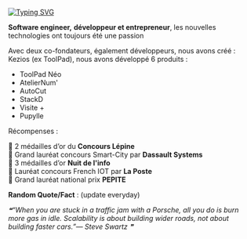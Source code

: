 [![Typing SVG](https://readme-typing-svg.herokuapp.com?color=%23184283&width=500&lines=Hello%2C+I'm+Adrian+Guery;Software+engineer+%26+front-end+developer;React.js%2C+Gatsby.js%2C+Firebase%2C+Algolia)](https://git.io/typing-svg)

**Software engineer,** **développeur et entrepreneur**, les nouvelles technologies ont toujours été une passion <br/>

Avec deux co-fondateurs, également développeurs, nous avons créé : Kezios (ex ToolPad), nous avons développé 6 produits :<br/>
  - ToolPad Néo <br/>
  - AtelierNum'<br/>
  - AutoCut<br/>
  - StackD<br/>
  - Visite +<br/>
  - Pupylle<br/>


Récompenses :<br/>

  🏅 2 médailles d’or du **Concours Lépine**<br/>
  🏅 Grand lauréat concours Smart-City par **Dassault Systems**<br/>
  🏅 3 médailles d’or **Nuit de l'info**<br/>
  🏅 Lauréat concours French IOT par **La Poste**<br/>
  🏅 Grand lauréat national prix **PEPITE**<br/>


**Random Quote/Fact** : (update everyday)
<!--STARTS_HERE_QUOTE_README-->
<i>❝“When you are stuck in a traffic jam with a Porsche, all you do is burn more gas in idle.  Scalability is about building wider roads, not about building faster cars.”— Steve Swartz   ❞</i>
<!--ENDS_HERE_QUOTE_README-->
